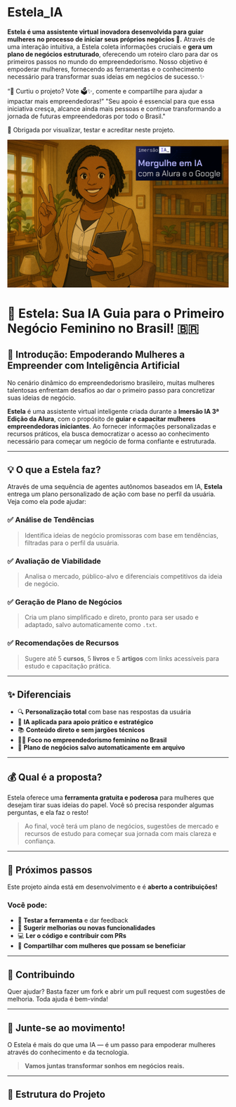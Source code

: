# Estela_IA
**Estela é uma assistente virtual inovadora desenvolvida para guiar mulheres no processo de iniciar seus próprios negócios 🌟.** Através de uma interação intuitiva, a Estela coleta informações cruciais e **gera um plano de negócios estruturado**, oferecendo um roteiro claro para dar os primeiros passos no mundo do empreendedorismo. Nosso objetivo é empoderar mulheres, fornecendo as ferramentas e o conhecimento necessário para transformar suas ideias em negócios de sucesso.✨

“🚀 Curtiu o projeto? Vote 🗳️✨, comente e compartilhe para ajudar a impactar mais empreendedoras!”
"Seu apoio é essencial para que essa iniciativa cresça, alcance ainda mais pessoas e continue transformando a jornada de futuras empreendedoras por todo o Brasil."

🙏 Obrigada por visualizar, testar e acreditar neste projeto.

![Image Alt]( https://github.com/leonammeta8154/Estela_IA/blob/4b13b0386bc8ac299a834f5cb30e30ff1935f59d/imagens/Banner.png)


# 🌟 Estela: Sua IA Guia para o Primeiro Negócio Feminino no Brasil! 🇧🇷

## 🚀 Introdução: Empoderando Mulheres a Empreender com Inteligência Artificial

No cenário dinâmico do empreendedorismo brasileiro, muitas mulheres talentosas enfrentam desafios ao dar o primeiro passo para concretizar suas ideias de negócio.

**Estela** é uma assistente virtual inteligente criada durante a **Imersão IA 3ª Edição da Alura**, com o propósito de **guiar e capacitar mulheres empreendedoras iniciantes**. Ao fornecer informações personalizadas e recursos práticos, ela busca democratizar o acesso ao conhecimento necessário para começar um negócio de forma confiante e estruturada.

---

## 💡 O que a Estela faz?

Através de uma sequência de agentes autônomos baseados em IA, **Estela** entrega um plano personalizado de ação com base no perfil da usuária. Veja como ela pode ajudar:

### ✅ Análise de Tendências

> Identifica ideias de negócio promissoras com base em tendências, filtradas para o perfil da usuária.

### ✅ Avaliação de Viabilidade

> Analisa o mercado, público-alvo e diferenciais competitivos da ideia de negócio.

### ✅ Geração de Plano de Negócios

> Cria um plano simplificado e direto, pronto para ser usado e adaptado, salvo automaticamente como `.txt`.

### ✅ Recomendações de Recursos

> Sugere até 5 **cursos**, 5 **livros** e 5 **artigos** com links acessíveis para estudo e capacitação prática.

---

## ✨ Diferenciais

* 🔍 **Personalização total** com base nas respostas da usuária
* 🧠 **IA aplicada para apoio prático e estratégico**
* 📚 **Conteúdo direto e sem jargões técnicos**
* 👩‍💼 **Foco no empreendedorismo feminino no Brasil**
* 📄 **Plano de negócios salvo automaticamente em arquivo**

---

## 💰 Qual é a proposta?

Estela oferece uma **ferramenta gratuita e poderosa** para mulheres que desejam tirar suas ideias do papel. Você só precisa responder algumas perguntas, e ela faz o resto!

> Ao final, você terá um plano de negócios, sugestões de mercado e recursos de estudo para começar sua jornada com mais clareza e confiança.

---

## 🚧 Próximos passos

Este projeto ainda está em desenvolvimento e é **aberto a contribuições!**

### Você pode:

* 🧪 **Testar a ferramenta** e dar feedback
* 🧠 **Sugerir melhorias ou novas funcionalidades**
* 💻 **Ler o código e contribuir com PRs**
* 📣 **Compartilhar com mulheres que possam se beneficiar**

---

## 🤝 Contribuindo

Quer ajudar? Basta fazer um fork e abrir um pull request com sugestões de melhoria. Toda ajuda é bem-vinda!

---

## 💖 Junte-se ao movimento!

O Estela é mais do que uma IA — é um passo para empoderar mulheres através do conhecimento e da tecnologia.

> **Vamos juntas transformar sonhos em negócios reais.**

---

## 📂 Estrutura do Projeto
